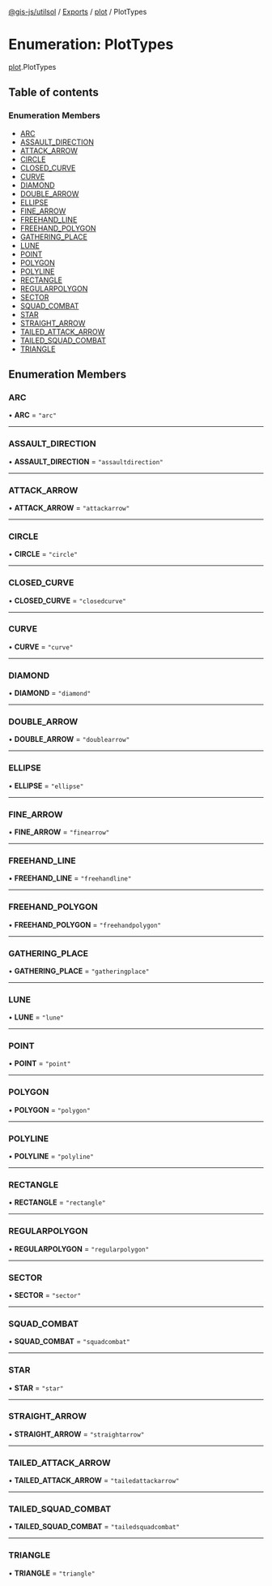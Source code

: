 [@gis-js/utilsol](../README.md) / [Exports](../modules.md) / [plot](../modules/plot.md) / PlotTypes

# Enumeration: PlotTypes

[plot](../modules/plot.md).PlotTypes

## Table of contents

### Enumeration Members

- [ARC](plot.PlotTypes.md#arc)
- [ASSAULT\_DIRECTION](plot.PlotTypes.md#assault_direction)
- [ATTACK\_ARROW](plot.PlotTypes.md#attack_arrow)
- [CIRCLE](plot.PlotTypes.md#circle)
- [CLOSED\_CURVE](plot.PlotTypes.md#closed_curve)
- [CURVE](plot.PlotTypes.md#curve)
- [DIAMOND](plot.PlotTypes.md#diamond)
- [DOUBLE\_ARROW](plot.PlotTypes.md#double_arrow)
- [ELLIPSE](plot.PlotTypes.md#ellipse)
- [FINE\_ARROW](plot.PlotTypes.md#fine_arrow)
- [FREEHAND\_LINE](plot.PlotTypes.md#freehand_line)
- [FREEHAND\_POLYGON](plot.PlotTypes.md#freehand_polygon)
- [GATHERING\_PLACE](plot.PlotTypes.md#gathering_place)
- [LUNE](plot.PlotTypes.md#lune)
- [POINT](plot.PlotTypes.md#point)
- [POLYGON](plot.PlotTypes.md#polygon)
- [POLYLINE](plot.PlotTypes.md#polyline)
- [RECTANGLE](plot.PlotTypes.md#rectangle)
- [REGULARPOLYGON](plot.PlotTypes.md#regularpolygon)
- [SECTOR](plot.PlotTypes.md#sector)
- [SQUAD\_COMBAT](plot.PlotTypes.md#squad_combat)
- [STAR](plot.PlotTypes.md#star)
- [STRAIGHT\_ARROW](plot.PlotTypes.md#straight_arrow)
- [TAILED\_ATTACK\_ARROW](plot.PlotTypes.md#tailed_attack_arrow)
- [TAILED\_SQUAD\_COMBAT](plot.PlotTypes.md#tailed_squad_combat)
- [TRIANGLE](plot.PlotTypes.md#triangle)

## Enumeration Members

### ARC

• **ARC** = ``"arc"``

___

### ASSAULT\_DIRECTION

• **ASSAULT\_DIRECTION** = ``"assaultdirection"``

___

### ATTACK\_ARROW

• **ATTACK\_ARROW** = ``"attackarrow"``

___

### CIRCLE

• **CIRCLE** = ``"circle"``

___

### CLOSED\_CURVE

• **CLOSED\_CURVE** = ``"closedcurve"``

___

### CURVE

• **CURVE** = ``"curve"``

___

### DIAMOND

• **DIAMOND** = ``"diamond"``

___

### DOUBLE\_ARROW

• **DOUBLE\_ARROW** = ``"doublearrow"``

___

### ELLIPSE

• **ELLIPSE** = ``"ellipse"``

___

### FINE\_ARROW

• **FINE\_ARROW** = ``"finearrow"``

___

### FREEHAND\_LINE

• **FREEHAND\_LINE** = ``"freehandline"``

___

### FREEHAND\_POLYGON

• **FREEHAND\_POLYGON** = ``"freehandpolygon"``

___

### GATHERING\_PLACE

• **GATHERING\_PLACE** = ``"gatheringplace"``

___

### LUNE

• **LUNE** = ``"lune"``

___

### POINT

• **POINT** = ``"point"``

___

### POLYGON

• **POLYGON** = ``"polygon"``

___

### POLYLINE

• **POLYLINE** = ``"polyline"``

___

### RECTANGLE

• **RECTANGLE** = ``"rectangle"``

___

### REGULARPOLYGON

• **REGULARPOLYGON** = ``"regularpolygon"``

___

### SECTOR

• **SECTOR** = ``"sector"``

___

### SQUAD\_COMBAT

• **SQUAD\_COMBAT** = ``"squadcombat"``

___

### STAR

• **STAR** = ``"star"``

___

### STRAIGHT\_ARROW

• **STRAIGHT\_ARROW** = ``"straightarrow"``

___

### TAILED\_ATTACK\_ARROW

• **TAILED\_ATTACK\_ARROW** = ``"tailedattackarrow"``

___

### TAILED\_SQUAD\_COMBAT

• **TAILED\_SQUAD\_COMBAT** = ``"tailedsquadcombat"``

___

### TRIANGLE

• **TRIANGLE** = ``"triangle"``

